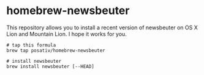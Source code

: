 # homebrew-newsbeuter

This repository allows you to install a recent version of newsbeuter on
OS X Lion and Mountain Lion. I hope it works for you.

    # tap this formula
    brew tap posativ/homebrew-newsbeuter

    # install newsbeuter
    brew install newsbeuter [--HEAD]

